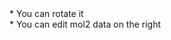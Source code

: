 <html><head></head><body><div id="react-app"></div><div>* You can rotate it</div><div>* You can edit mol2 data on the right</div><script src="bundle.js"></script></body></html>